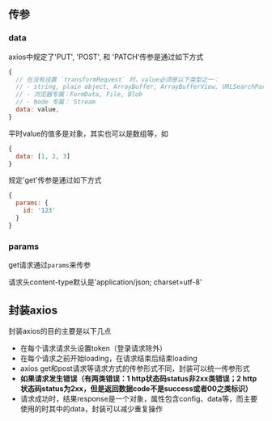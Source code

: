 ## 传参
### data
axios中规定了'PUT', 'POST', 和 'PATCH'传参是通过如下方式

```js
{
  // 在没有设置 `transformRequest` 时，value必须是以下类型之一：
  // - string, plain object, ArrayBuffer, ArrayBufferView, URLSearchParams
  // - 浏览器专属：FormData, File, Blob
  // - Node 专属： Stream
  data: value,
}
```
平时value的值多是对象，其实也可以是数组等，如

```js
{
  data: [1, 2, 3]
}
```

规定'get'传参是通过如下方式
```js
{
  params: {
    id: '123'
  }
}
```

### params
get请求通过`params`来传参

请求头content-type默认是'application/json; charset=utf-8'

## 封装axios

封装axios的目的主要是以下几点
- 在每个请求请求头设置token（登录请求除外）
- 在每个请求之前开始loading，在请求结束后结束loading
- axios get和post请求等请求方式的传参形式不同，封装可以统一传参形式
- **如果请求发生错误（有两类错误：1 http状态码status非2xx类错误；2 http状态码status为2xx，但是返回数据code不是success或者00之类标识）**
- 请求成功时，结果response是一个对象，属性包含config、data等，而主要使用的时其中的data，封装可以减少重复操作
